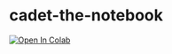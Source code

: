 # cadet-the-notebook

[![Open In Colab](https://colab.research.google.com/assets/colab-badge.svg)](https://colab.research.google.com/github/New-Languages-for-NLP/cadet-the-notebook/blob/main/New_Language.ipynb)
